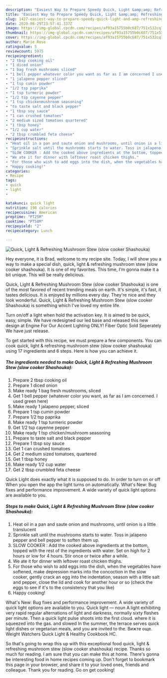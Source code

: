 ```yaml
---
description: "Easiest Way to Prepare Speedy Quick, Light &amp;amp; Refreshing Mushroom Stew (slow cooker Shashouka)"
title: "Easiest Way to Prepare Speedy Quick, Light &amp;amp; Refreshing Mushroom Stew (slow cooker Shashouka)"
slug: 1427-easiest-way-to-prepare-speedy-quick-light-and-amp-refreshing-mushroom-stew-slow-cooker-shashouka
date: 2020-08-29T23:57:41.337Z
image: https://img-global.cpcdn.com/recipes/af93a15755b0c687/751x532cq70/quick-light-refreshing-mushroom-stew-slow-cooker-shashouka-recipe-main-photo.jpg
thumbnail: https://img-global.cpcdn.com/recipes/af93a15755b0c687/751x532cq70/quick-light-refreshing-mushroom-stew-slow-cooker-shashouka-recipe-main-photo.jpg
cover: https://img-global.cpcdn.com/recipes/af93a15755b0c687/751x532cq70/quick-light-refreshing-mushroom-stew-slow-cooker-shashouka-recipe-main-photo.jpg
author: Marie Rose
ratingvalue: 5
reviewcount: 5975
recipeingredient:
- "2 tbsp cooking oil"
- "1 diced onion"
- "1 bag fresh mushrooms sliced"
- "1 bell pepper whatever color you want as far as I am concerned I used green here"
- "1 jalapeno pepper sliced"
- "1 tsp cumin powder"
- "1/2 tsp paprika"
- "1 tsp turmeric powder"
- "1/2 tsp cayenne pepper"
- "1 tsp chickenmushroom seasoning"
- "to taste salt and black pepper"
- "1 tbsp soy sauce"
- "1 can crushed tomatoes"
- "2 medium sized tomatoes quartered"
- "1 tbsp honey"
- "1/2 cup water"
- "2 tbsp crumbled feta cheese"
recipeinstructions:
- "Heat oil in a pan and saute onion and mushrooms, until onion is a little translucent"
- "Sprinkle salt until the mushrooms starts to water. Toss in jalapeno pepper and bell pepper to soften them up."
- "SLOW COOKER : Add the cooked above ingredients at the bottom, topped with the rest of the ingredients with water. Set on high for 2 hours or low for 4 hours. Stir once or twice after a while."
- "We ate it for dinner with leftover roast chicken thighs."
- "For those who wish to add eggs into the dish, when the vegetables have softened, make depression marks into the concoction in the slow cooker, gently crack an egg into the indentation, season with a little salt and pepper, close the lid and cook for another hour or so (check the eggs to see if it&#39;s to the consistency that you like)"
- "Happy cooking!"
categories:
- Recipe
tags:
- quick
- light
- 

katakunci: quick light  
nutrition: 198 calories
recipecuisine: American
preptime: "PT25M"
cooktime: "PT58M"
recipeyield: "2"
recipecategory: Lunch

---
```



![Quick, Light &amp; Refreshing Mushroom Stew (slow cooker Shashouka)](https://img-global.cpcdn.com/recipes/af93a15755b0c687/751x532cq70/quick-light-refreshing-mushroom-stew-slow-cooker-shashouka-recipe-main-photo.jpg)

Hey everyone, it is Brad, welcome to my recipe site. Today, I will show you a way to make a special dish, quick, light &amp; refreshing mushroom stew (slow cooker shashouka). It is one of my favorites. This time, I'm gonna make it a bit unique. This will be really delicious.

Quick, Light &amp; Refreshing Mushroom Stew (slow cooker Shashouka) is one of the most favored of recent trending meals on earth. It's simple, it's fast, it tastes delicious. It is enjoyed by millions every day. They're nice and they look wonderful. Quick, Light &amp; Refreshing Mushroom Stew (slow cooker Shashouka) is something which I've loved my entire life.

Turn on/off a light when hold the activation key. It is aimed to be quick, easy, simple. We have redesigned our led base and released this new design at Engine For Our Accent Lighting ONLY! Fiber Optic Sold Seperately We have just release.


To get started with this recipe, we must prepare a few components. You can cook quick, light &amp; refreshing mushroom stew (slow cooker shashouka) using 17 ingredients and 6 steps. Here is how you can achieve it.

<!--inarticleads1-->

##### The ingredients needed to make Quick, Light &amp; Refreshing Mushroom Stew (slow cooker Shashouka):

1. Prepare 2 tbsp cooking oil
1. Prepare 1 diced onion
1. Make ready 1 bag fresh mushrooms, sliced
1. Get 1 bell pepper (whatever color you want, as far as I am concerned. I used green here)
1. Make ready 1 jalapeno pepper, sliced
1. Prepare 1 tsp cumin powder
1. Prepare 1/2 tsp paprika
1. Make ready 1 tsp turmeric powder
1. Get 1/2 tsp cayenne pepper
1. Make ready 1 tsp chicken/mushroom seasoning
1. Prepare to taste salt and black pepper
1. Prepare 1 tbsp soy sauce
1. Get 1 can crushed tomatoes
1. Get 2 medium sized tomatoes, quartered
1. Get 1 tbsp honey
1. Make ready 1/2 cup water
1. Get 2 tbsp crumbled feta cheese


Quick Light does exactly what it is supposed to do. In order to turn on or off When you open the app the light turns on automatically. What&#39;s New: Bug fixes and performance improvement. A wide variety of quick light options are available to you. 

<!--inarticleads2-->

##### Steps to make Quick, Light &amp; Refreshing Mushroom Stew (slow cooker Shashouka):

1. Heat oil in a pan and saute onion and mushrooms, until onion is a little translucent
1. Sprinkle salt until the mushrooms starts to water. Toss in jalapeno pepper and bell pepper to soften them up.
1. SLOW COOKER : Add the cooked above ingredients at the bottom, topped with the rest of the ingredients with water. Set on high for 2 hours or low for 4 hours. Stir once or twice after a while.
1. We ate it for dinner with leftover roast chicken thighs.
1. For those who wish to add eggs into the dish, when the vegetables have softened, make depression marks into the concoction in the slow cooker, gently crack an egg into the indentation, season with a little salt and pepper, close the lid and cook for another hour or so (check the eggs to see if it&#39;s to the consistency that you like)
1. Happy cooking!


What&#39;s New: Bug fixes and performance improvement. A wide variety of quick light options are available to you. Quick light — noun A light exhibiting very rapid regular alternations of light and darkness, normally sixty flashes per minute. Then a quick light pulse shoots into the first cloud. where it is squeezed into the gas. and slowed In the summer, the terrace serves quick light dishes or vegetarian meals, and you are invited to the. Вижте още. Weight Watchers Quick Light &amp; Healthy Cookbook HC. 

So that's going to wrap this up with this exceptional food quick, light &amp; refreshing mushroom stew (slow cooker shashouka) recipe. Thanks so much for reading. I am sure that you can make this at home. There's gonna be interesting food in home recipes coming up. Don't forget to bookmark this page in your browser, and share it to your loved ones, friends and colleague. Thank you for reading. Go on get cooking!
